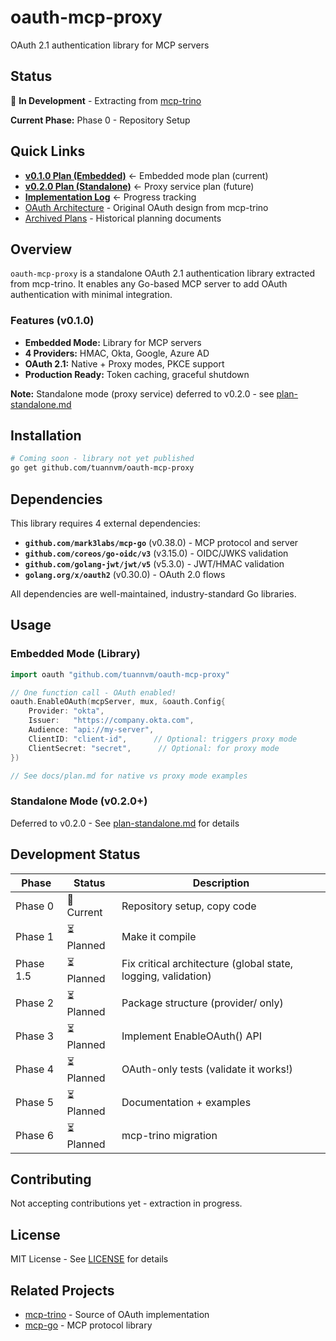 # oauth-mcp-proxy

OAuth 2.1 authentication library for MCP servers

## Status

🚧 **In Development** - Extracting from [mcp-trino](https://github.com/tuannvm/mcp-trino)

**Current Phase:** Phase 0 - Repository Setup

## Quick Links

- **[v0.1.0 Plan (Embedded)](docs/plan.md)** ← Embedded mode plan (current)
- **[v0.2.0 Plan (Standalone)](docs/plan-standalone.md)** ← Proxy service plan (future)
- **[Implementation Log](docs/implementation.md)** ← Progress tracking
- [OAuth Architecture](docs/oauth.md) - Original OAuth design from mcp-trino
- [Archived Plans](docs/archive/) - Historical planning documents

## Overview

`oauth-mcp-proxy` is a standalone OAuth 2.1 authentication library extracted from mcp-trino. It enables any Go-based MCP server to add OAuth authentication with minimal integration.

### Features (v0.1.0)

- **Embedded Mode:** Library for MCP servers
- **4 Providers:** HMAC, Okta, Google, Azure AD
- **OAuth 2.1:** Native + Proxy modes, PKCE support
- **Production Ready:** Token caching, graceful shutdown

**Note:** Standalone mode (proxy service) deferred to v0.2.0 - see [plan-standalone.md](docs/plan-standalone.md)

## Installation

```bash
# Coming soon - library not yet published
go get github.com/tuannvm/oauth-mcp-proxy
```

## Dependencies

This library requires 4 external dependencies:

- **`github.com/mark3labs/mcp-go`** (v0.38.0) - MCP protocol and server
- **`github.com/coreos/go-oidc/v3`** (v3.15.0) - OIDC/JWKS validation
- **`github.com/golang-jwt/jwt/v5`** (v5.3.0) - JWT/HMAC validation
- **`golang.org/x/oauth2`** (v0.30.0) - OAuth 2.0 flows

All dependencies are well-maintained, industry-standard Go libraries.

## Usage

### Embedded Mode (Library)

```go
import oauth "github.com/tuannvm/oauth-mcp-proxy"

// One function call - OAuth enabled!
oauth.EnableOAuth(mcpServer, mux, &oauth.Config{
    Provider: "okta",
    Issuer:   "https://company.okta.com",
    Audience: "api://my-server",
    ClientID: "client-id",      // Optional: triggers proxy mode
    ClientSecret: "secret",      // Optional: for proxy mode
})

// See docs/plan.md for native vs proxy mode examples
```

### Standalone Mode (v0.2.0+)

Deferred to v0.2.0 - See [plan-standalone.md](docs/plan-standalone.md) for details

## Development Status

| Phase | Status | Description |
|-------|--------|-------------|
| Phase 0 | 🔄 Current | Repository setup, copy code |
| Phase 1 | ⏳ Planned | Make it compile |
| Phase 1.5 | ⏳ Planned | Fix critical architecture (global state, logging, validation) |
| Phase 2 | ⏳ Planned | Package structure (provider/ only) |
| Phase 3 | ⏳ Planned | Implement EnableOAuth() API |
| Phase 4 | ⏳ Planned | OAuth-only tests (validate it works!) |
| Phase 5 | ⏳ Planned | Documentation + examples |
| Phase 6 | ⏳ Planned | mcp-trino migration |

## Contributing

Not accepting contributions yet - extraction in progress.

## License

MIT License - See [LICENSE](LICENSE) for details

## Related Projects

- [mcp-trino](https://github.com/tuannvm/mcp-trino) - Source of OAuth implementation
- [mcp-go](https://github.com/mark3labs/mcp-go) - MCP protocol library
